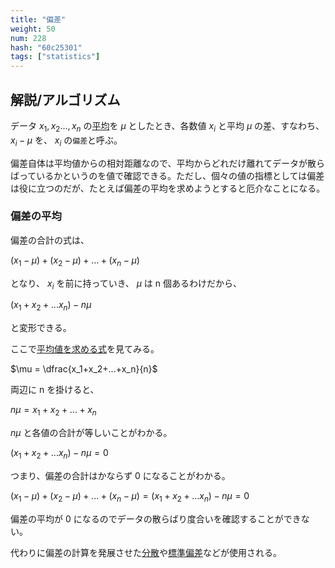 ```yaml
---
title: "偏差"
weight: 50
num: 228
hash: "60c25301"
tags: ["statistics"]
---
```


## 解説/アルゴリズム

データ $x_1,x_2...,x_n$ の[平均](/f46de367)を $\mu$ としたとき、各数値 $x_i$ と平均 $\mu$ の差、すなわち、 $x_i-μ$ を、 $x_i$ の`偏差`と呼ぶ。

偏差自体は平均値からの相対距離なので、平均からどれだけ離れてデータが散らばっているかというのを値で確認できる。ただし、個々の値の指標としては偏差は役に立つのだが、たとえば偏差の平均を求めようとすると厄介なことになる。

### 偏差の平均

偏差の合計の式は、

$(x_1-\mu)+(x_2-\mu)+...+(x_n-\mu)$

となり、 $x_i$ を前に持っていき、 $\mu$ は n 個あるわけだから、

$(x_1+x_2+...x_n)-n \mu$

と変形できる。

ここで[平均値を求める式](/f46de367)を見てみる。

$\mu = \dfrac{x_1+x_2+...+x_n}{n}$

両辺に n を掛けると、

$n \mu = x_1+x_2+...+x_n$

$n \mu$ と各値の合計が等しいことがわかる。

$(x_1+x_2+...x_n)-n \mu = 0$

つまり、偏差の合計はかならず 0 になることがわかる。

$(x_1-\mu)+(x_2-\mu)+...+(x_n-\mu)=(x_1+x_2+...x_n)-n \mu=0$

偏差の平均が 0 になるのでデータの散らばり度合いを確認することができない。

代わりに偏差の計算を発展させた[分散](/ff9280ae)や[標準偏差](/30fc94d2)などが使用される。
